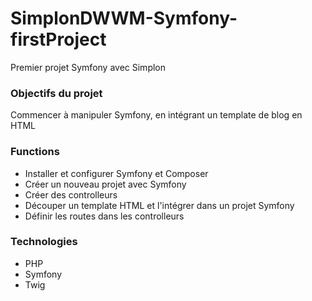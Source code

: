 # SimplonDWWM-Symfony-firstProject

Premier projet Symfony avec Simplon

### Objectifs du projet

Commencer à manipuler Symfony, en intégrant un template de blog en HTML

### Functions

- Installer et configurer Symfony et Composer
- Créer un nouveau projet avec Symfony
- Créer des controlleurs
- Découper un template HTML et l'intégrer dans un projet Symfony
- Définir les routes dans les controlleurs

### Technologies

- PHP
- Symfony
- Twig
